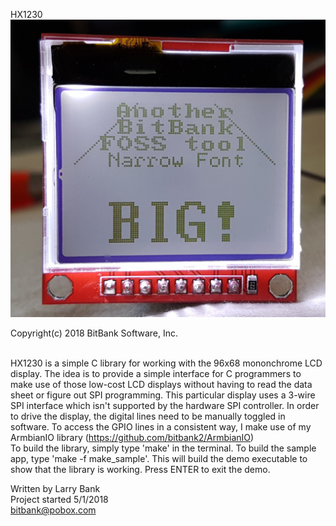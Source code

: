 HX1230
![HX1230](/hx1230.jpg?raw=true "HX1230")

Copyright(c) 2018 BitBank Software, Inc.<br>
<br>

HX1230 is a simple C library for working with the 96x68 mononchrome LCD display. 
The idea is to provide a simple interface for C programmers to make use of 
those low-cost LCD displays without having to read the data sheet or figure
out SPI programming. This particular display uses a 3-wire SPI interface
which isn't supported by the hardware SPI controller. In order to drive the
display, the digital lines need to be manually toggled in software. To access
the GPIO lines in a consistent way, I make use of my
ArmbianIO library (https://github.com/bitbank2/ArmbianIO)
<br>
To build the library, simply type 'make' in the terminal. To build the sample
app, type 'make -f make_sample'. This will build the demo executable to show
that the library is working. Press ENTER to exit the demo.
<br>

Written by Larry Bank<br>
Project started 5/1/2018<br>
bitbank@pobox.com<br>

